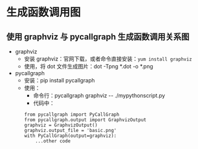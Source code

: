 # 生成函数调用图

## 使用 graphviz 与 pycallgraph 生成函数调用关系图

* graphviz
    * 安装 graphviz：官网下载，或者命令直接安装：`yum install graphviz`
    * 使用，将 dot 文件生成图片：dot -Tpng *.dot -o *.png
* pycallgraph
    * 安装：pip install pycallgraph
    * 使用：
        * 命令行：pycallgraph graphviz -- ./mypythonscript.py
        * 代码中：
        ```
        from pycallgraph import PyCallGraph
        from pycallgraph.output import GraphvizOutput
        graphviz = GraphvizOutput()
        graphviz.output_file = 'basic.png'
        with PyCallGraph(output=graphviz):
            ...other code 
        ```